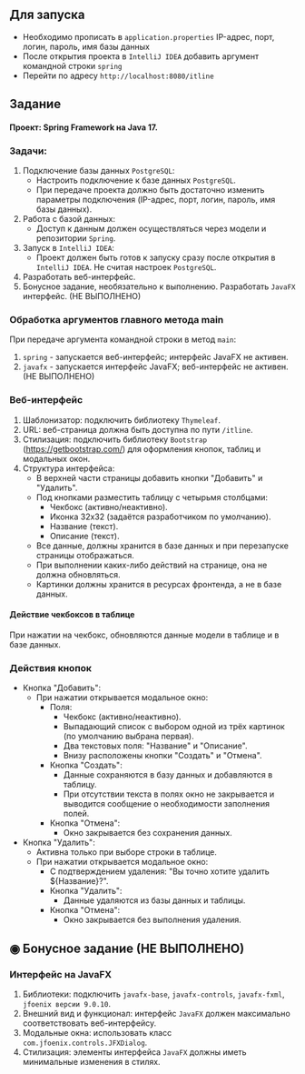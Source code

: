 ## Для запуска
 + Необходимо прописать в `application.properties` IP-адрес, порт, логин, пароль, имя базы данных
 + После открытия проекта в `IntelliJ IDEA` добавить аргумент командной строки `spring`
 + Перейти по адресу `http://localhost:8080/itline`

## Задание

#### Проект: Spring Framework на Java 17.

### Задачи:
1) Подключение базы данных `PostgreSQL`:
    - Настроить подключение к базе данных `PostgreSQL`.
    - При передаче проекта должно быть достаточно изменить параметры подключения (IP-адрес, порт, логин, пароль, имя базы данных).
2) Работа с базой данных:
   - Доступ к данным должен осуществляться через модели и репозитории `Spring`.
3) Запуск в `IntelliJ IDEA`:
   - Проект должен быть готов к запуску сразу после открытия в `IntelliJ IDEA`. Не считая настроек `PostgreSQL`.
4) Разработать веб-интерфейс.
5) Бонусное задание, необязательно к выполнению. Разработать `JavaFX` интерфейс. (НЕ ВЫПОЛНЕНО)

### Обработка аргументов главного метода main
При передаче аргумента командной строки в метод `main`:
1) `spring` - запускается веб-интерфейс; интерфейс JavaFX не активен.
2) `javafx` - запускается интерфейс JavaFX; веб-интерфейс не активен. (НЕ ВЫПОЛНЕНО)

### Веб-интерфейс
1) Шаблонизатор: подключить библиотеку `Thymeleaf`.
2) URL: веб-страница должна быть доступна по пути `/itline`.
3) Стилизация: подключить библиотеку `Bootstrap` (https://getbootstrap.com/) для оформления кнопок, таблиц и модальных окон.
4) Структура интерфейса:
   - В верхней части страницы добавить кнопки "Добавить" и "Удалить".
   - Под кнопками разместить таблицу с четырьмя столбцами:
        - Чекбокс (активно/неактивно).
        - Иконка 32x32 (задаётся разработчиком по умолчанию).
        - Название (текст).
        - Описание (текст).
   - Все данные, должны хранится в базе данных и при перезапуске страницы отображаться.
   - При выполнении каких-либо действий на странице, она не должна обновляться.
   - Картинки должны хранится в ресурсах фронтенда, а не в базе данных.

#### Действие чекбоксов в таблице
При нажатии на чекбокс, обновляются данные модели в таблице и в базе данных.

### Действия кнопок
- Кнопка "Добавить":
  - При нажатии открывается модальное окно:
    - Поля: 
      - Чекбокс (активно/неактивно).
      - Выпадающий список с выбором одной из трёх картинок (по умолчанию выбрана первая).
      - Два текстовых поля: "Название" и "Описание".
      - Внизу расположены кнопки "Создать" и "Отмена".
    - Кнопка "Создать":
      - Данные сохраняются в базу данных и добавляются в таблицу.
      - При отсутствии текста в полях окно не закрывается и выводится сообщение о необходимости заполнения полей.
    - Кнопка "Отмена":
      - Окно закрывается без сохранения данных.
- Кнопка "Удалить":
  - Активна только при выборе строки в таблице.
  - При нажатии открывается модальное окно:
      - C подтверждением удаления: "Вы точно хотите удалить ${Название}?".
      - Кнопка "Удалить":
        - Данные удаляются из базы данных и таблицы.
      - Кнопка "Отмена":
        - Окно закрывается без выполнения удаления.

## ◉ Бонусное задание (НЕ ВЫПОЛНЕНО)
### Интерфейс на JavaFX
1) Библиотеки: подключить `javafx-base`, `javafx-controls`, `javafx-fxml`, `jfoenix версии 9.0.10`.
2) Внешний вид и функционал: интерфейс `JavaFX` должен максимально соответствовать веб-интерфейсу.
3) Модальные окна: использовать класс `com.jfoenix.controls.JFXDialog`.
4) Стилизация: элементы интерфейса `JavaFX` должны иметь минимальные изменения в стилях.
